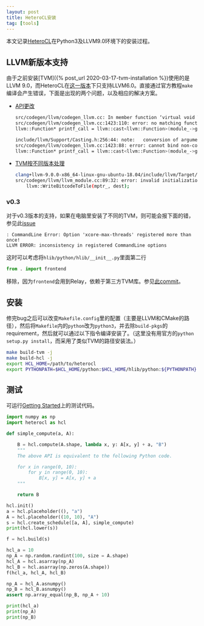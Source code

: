 ```yaml
---
layout: post
title: HeteroCL安装
tag: [tools]
---
```


本文记录[HeteroCL](https://github.com/cornell-zhang/heterocl)在Python3及LLVM9.0环境下的安装过程。

<!--more-->

## LLVM新版本支持
由于之前安装[TVM]({% post_url 2020-03-17-tvm-installation %})使用的是LLVM 9.0，而HeteroCL在[这一版本](https://github.com/cornell-zhang/heterocl/tree/473d5f32be5a2b7161d73e7c31c2022e2d5b2c4b)下只支持LLVM6.0。直接通过官方教程`make`编译会产生错误，下面是出现的两个问题，以及相应的解决方案。
* [API更改](https://bugs.freedesktop.org/show_bug.cgi?id=109540)
    ```bash
    src/codegen/llvm/codegen_llvm.cc: In member function ‘virtual void TVM::codegen::CodeGenLLVM::VisitStmt_(const Halide::Internal::Print*)’:
    src/codegen/llvm/codegen_llvm.cc:1423:110: error: no matching function for call to ‘cast<llvm::Function>(llvm::FunctionCallee)’
    llvm::Function* printf_call = llvm::cast<llvm::Function>(module_->getOrInsertFunction("printf", call_ftype));

    include/llvm/Support/Casting.h:256:44: note:   conversion of argument 1 would be ill-formed:
    src/codegen/llvm/codegen_llvm.cc:1423:88: error: cannot bind non-const lvalue reference of type ‘llvm::FunctionCallee& ’ to an rvalue of type ‘llvm::FunctionCallee’
    llvm::Function* printf_call = llvm::cast<llvm::Function>(module_->getOrInsertFunction("printf", call_ftype));
    ```
* [TVM按不同版本处理](https://github.com/apache/incubator-tvm/blob/841725cc5858a196297bbd316a589afb2f87ab18/src/target/llvm/llvm_module.cc#L84)
    ```bash
    clang+llvm-9.0.0-x86_64-linux-gnu-ubuntu-18.04/include/llvm/Target/TargetMachine.h:289:16: note:   candidate expects 6 arguments, 3 provided
    src/codegen/llvm/llvm_module.cc:89:32: error: invalid initialization of reference of type ‘const llvm::Module&’ from expression of type ‘llvm::Module*’
        llvm::WriteBitcodeToFile(mptr_, dest);
    ```

### v0.3
对于v0.3版本的支持，如果在电脑里安装了不同的TVM，则可能会报下面的错，参见此[issue](https://discuss.tvm.ai/t/llvm-error-option-registered-more-than-once-while-loading-libtvm-so/269)
```
: CommandLine Error: Option 'xcore-max-threads' registered more than once!
LLVM ERROR: inconsistency in registered CommandLine options
```

这时可以考虑将`hlib/python/hlib/__init__.py`里面第二行
```python
from . import frontend
```
移除，因为`frontend`会用到Relay，依赖于第三方TVM库。参见[此commit](https://github.com/chhzh123/heterocl/commit/83497b597da3af1d2e12952c576f7970f605443a)。

## 安装
修完bug之后可以改变`Makefile.config`里的配置（主要是LLVM和CMake的路径），然后将`Makefile`内的`python`改为`python3`，并去除`build-pkgs`的requirement，然后就可以通过以下指令编译安装了。（这里没有用官方的`python setup.py install`，而采用了类似TVM的路径安装法。）
```bash
make build-tvm -j
make build-hcl -j
export HCL_HOME=/path/to/heterocl
export PYTHONPATH=$HCL_HOME/python:$HCL_HOME/hlib/python:${PYTHONPATH}
```

## 测试
可运行[Getting Started](http://heterocl.csl.cornell.edu/doc/tutorials/tutorial_01_get_started.html#sphx-glr-tutorials-tutorial-01-get-started-py)上的测试代码。
```python
import numpy as np
import heterocl as hcl

def simple_compute(a, A):

    B = hcl.compute(A.shape, lambda x, y: A[x, y] + a, "B")
    """
    The above API is equivalent to the following Python code.

    for x in range(0, 10):
        for y in range(0, 10):
            B[x, y] = A[x, y] + a
    """

    return B

hcl.init()
a = hcl.placeholder((), "a")
A = hcl.placeholder((10, 10), "A")
s = hcl.create_schedule([a, A], simple_compute)
print(hcl.lower(s))

f = hcl.build(s)

hcl_a = 10
np_A = np.random.randint(100, size = A.shape)
hcl_A = hcl.asarray(np_A)
hcl_B = hcl.asarray(np.zeros(A.shape))
f(hcl_a, hcl_A, hcl_B)

np_A = hcl_A.asnumpy()
np_B = hcl_B.asnumpy()
assert np.array_equal(np_B, np_A + 10)

print(hcl_a)
print(np_A)
print(np_B)
```